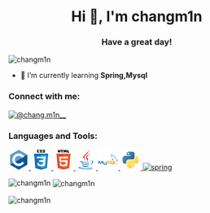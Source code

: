 <h1 align="center">Hi 👋, I'm changm1n</h1>
<h3 align="center">Have a great day!</h3>

<p align="left"> <img src="https://komarev.com/ghpvc/?username=changm1n&label=Profile%20views&color=0e75b6&style=flat" alt="changm1n" /> </p>

- 🌱 I’m currently learning **Spring,Mysql**

<h3 align="left">Connect with me:</h3>
<p align="left">
<a href="https://instagram.com/@chang.m1n__" target="blank"><img align="center" src="https://raw.githubusercontent.com/rahuldkjain/github-profile-readme-generator/master/src/images/icons/Social/instagram.svg" alt="@chang.m1n__" height="30" width="40" /></a>
</p>

<h3 align="left">Languages and Tools:</h3>
<p align="left"> <a href="https://www.cprogramming.com/" target="_blank" rel="noreferrer"> <img src="https://raw.githubusercontent.com/devicons/devicon/master/icons/c/c-original.svg" alt="c" width="40" height="40"/> </a> <a href="https://www.w3schools.com/css/" target="_blank" rel="noreferrer"> <img src="https://raw.githubusercontent.com/devicons/devicon/master/icons/css3/css3-original-wordmark.svg" alt="css3" width="40" height="40"/> </a> <a href="https://www.w3.org/html/" target="_blank" rel="noreferrer"> <img src="https://raw.githubusercontent.com/devicons/devicon/master/icons/html5/html5-original-wordmark.svg" alt="html5" width="40" height="40"/> </a> <a href="https://www.java.com" target="_blank" rel="noreferrer"> <img src="https://raw.githubusercontent.com/devicons/devicon/master/icons/java/java-original.svg" alt="java" width="40" height="40"/> </a> <a href="https://www.mysql.com/" target="_blank" rel="noreferrer"> <img src="https://raw.githubusercontent.com/devicons/devicon/master/icons/mysql/mysql-original-wordmark.svg" alt="mysql" width="40" height="40"/> </a> <a href="https://www.python.org" target="_blank" rel="noreferrer"> <img src="https://raw.githubusercontent.com/devicons/devicon/master/icons/python/python-original.svg" alt="python" width="40" height="40"/> </a> <a href="https://spring.io/" target="_blank" rel="noreferrer"> <img src="https://www.vectorlogo.zone/logos/springio/springio-icon.svg" alt="spring" width="40" height="40"/> </a> </p>

<p><img align="left" src="https://github-readme-stats.vercel.app/api/top-langs?username=changm1n&show_icons=true&locale=en&layout=compact" alt="changm1n" /></p>

<p>&nbsp;<img align="center" src="https://github-readme-stats.vercel.app/api?username=changm1n&show_icons=true&locale=en" alt="changm1n" /></p>

<p><img align="center" src="https://github-readme-streak-stats.herokuapp.com/?user=changm1n&" alt="changm1n" /></p>
